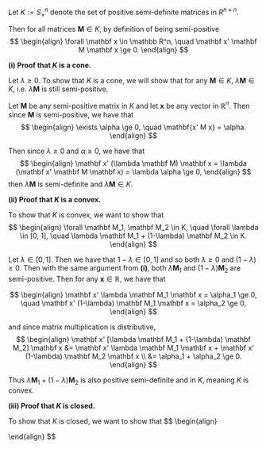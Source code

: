 

Let $K := S^n_+$ denote the set of positive semi-definite matrices in $R^{n \times n}$.

Then for all matrices $\mathbf M \in K$, by definition of being semi-positive
$$
\begin{align}
    \forall \mathbf x \in \mathbb R^n,
    \quad
    \mathbf x' \mathbf M \mathbf x \ge 0.
\end{align}
$$


**(i) Proof that $K$ is a cone.**

Let $\lambda \ge 0$. To show that $K$ is a cone, we will show that for any $\mathbf M \in K, \; \lambda \mathbf M \in K$, i.e. $\lambda \mathbf M$ is still semi-positive.

Let $\mathbf M$ be any semi-positive matrix in $K$ and let $\mathbf x$ be any vector in $\mathbb R^n$. Then since $\mathbf M$ is semi-positive, we have that
$$
\begin{align}
    \exists \alpha \ge 0,
    \quad
    \mathbf{x' M x} = \alpha.
\end{align}
$$

Then since $\lambda \ge 0$ and $\alpha \ge 0$, we have that
$$
\begin{align}
    \mathbf x' (\lambda \mathbf M) \mathbf x
    =
    \lambda (\mathbf x' \mathbf M \mathbf x)
    =
    \lambda \alpha
    \ge
    0,
\end{align}
$$
then $\lambda \mathbf M$ is semi-definite and $\lambda \mathbf M \in K$.


**(ii) Proof that $K$ is a convex.**

To show that $K$ is convex, we want to show that
$$
\begin{align}
    \forall \mathbf M_1, \mathbf M_2 \in K,
    \quad
    \forall \lambda \in [0, 1],
    \quad
    \lambda \mathbf M_1 + (1-\lambda) \mathbf M_2 \in K.
\end{align}
$$

Let $\lambda \in [0, 1]$. Then we have that $1 - \lambda \in [0, 1]$ and so both $\lambda \ge 0$ and $(1-\lambda) \ge 0$. Then with the same argument from **(i)**, both $\lambda \mathbf M_1$ and $(1-\lambda) \mathbf M_2$ are semi-positive. Then for any $\mathbf x \in \mathbb R$, we have that

$$
\begin{align}
    \mathbf x' \lambda \mathbf M_1 \mathbf x = \alpha_1 \ge 0,
    \quad
    \mathbf x' (1-\lambda) \mathbf M_1 \mathbf x = \alpha_2 \ge 0,
\end{align}
$$

and since matrix multiplication is distributive,
$$
\begin{align}
    \mathbf x' [\lambda \mathbf M_1 + (1-\lambda) \mathbf M_2] \mathbf x
    &=
    \mathbf x' \lambda \mathbf M_1 \mathbf x
    +
    \mathbf x' (1-\lambda) \mathbf M_2 \mathbf x
    \\
    &=
    \alpha_1 + \alpha_2
    \ge 0.
\end{align}
$$

Thus $\lambda \mathbf M_1 + (1-\lambda) \mathbf M_2$ is also positive semi-definite and in $K$, meaning $K$ is convex.


**(iii) Proof that $K$ is closed.**

To show that $K$ is closed, we want to show that
$$
\begin{align}
    
\end{align}
$$


<!-- 
$$
\begin{align}
    
\end{align}
$$
-->
